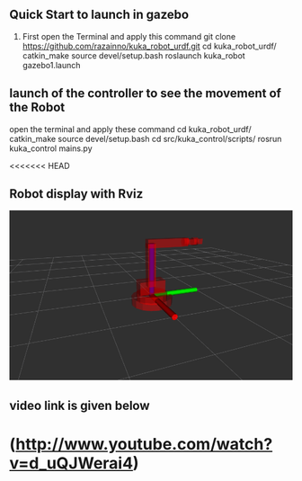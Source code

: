 



## Quick Start to launch in gazebo 
1)  First open the Terminal and apply this command
        git clone https://github.com/razainno/kuka_robot_urdf.git
        cd kuka_robot_urdf/
        catkin_make
        source devel/setup.bash 
        roslaunch kuka_robot gazebo1.launch 

## launch of the controller to see the movement of the Robot
   open the terminal and apply these command 
        cd kuka_robot_urdf/
        catkin_make
        source devel/setup.bash
        cd src/kuka_control/scripts/
        rosrun kuka_control mains.py


<<<<<<< HEAD
## Robot display with Rviz 
![](kuka_robot.png)



## video link is given below


(http://www.youtube.com/watch?v=d_uQJWerai4)
=======




